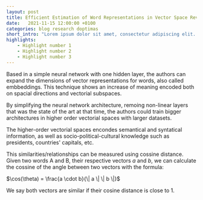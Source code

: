 ```yaml
---
layout: post
title: Efficient Estimation of Word Representations in Vector Space Reviewed 
date:   2021-11-15 12:00:00 +0100
categories: blog research doptimas 
short_intro: "Lorem ipsum dolor sit amet, consectetur adipiscing elit. Etiam eget ligula eu lectus lobortis condimentum. Aliquam nonummy auctor massa."
highlights:
    - Highlight number 1
    - Highlight number 2
    - Highlight number 3
---
```

Based in a simple neural network with one hidden layer, the authors can 
expand the dimensions of vector representations for words, also called 
embbeddings. 
This technique shows an increase of meaning encoded both on spacial directions 
and vectorial subspaces.

By simplifying the neural network architecture, remoing non-linear layers
that was the state of the art at that time, the authors could train bigger 
architectures in higher order vectorial spaces with larger datasets.

The higher-order vectorial spaces encondes semantical and syntatical information,
as well as socio-political-cultural knowledge such as presidents, countries' 
capitals, etc.

This similarities/relationships can be measured using cossine distance. Given
two words A and B, their respective vectors $a$ and $b$, we can calculate
the cossine of the angle between two vectors with the formula:

$\cos(\theta) = \frac{a \cdot b}{\| a \| \| b \|}$

We say both vectors are similar if their cosine distance is close to 1. 
